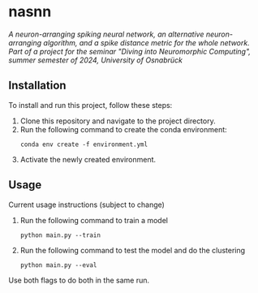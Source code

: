 # nasnn
_A neuron-arranging spiking neural network, an alternative neuron-arranging algorithm, and a spike distance metric for the whole network. Part of a project for the seminar "Diving into Neuromorphic Computing", summer semester of 2024, University of Osnabrück_

## Installation
To install and run this project, follow these steps:

1. Clone this repository and navigate to the project directory.
2. Run the following command to create the conda environment:
    ```
    conda env create -f environment.yml
    ```
3. Activate the newly created environment.


## Usage
Current usage instructions (subject to change)

1. Run the following command to train a model
    ```
    python main.py --train
    ```
2. Run the following command to test the model and do the clustering
    ```
    python main.py --eval
    ```

Use both flags to do both in the same run.


